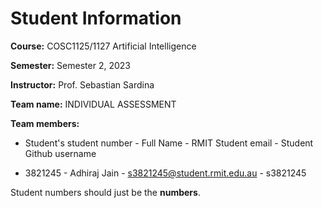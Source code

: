 # Student Information

**Course:** COSC1125/1127 Artificial Intelligence

**Semester:** Semester 2, 2023

**Instructor:** Prof. Sebastian Sardina

**Team name:** INDIVIDUAL ASSESSMENT

**Team members:**

* Student's student number - Full Name - RMIT Student email - Student Github username

* 3821245 - Adhiraj Jain - s3821245@student.rmit.edu.au - s3821245

Student numbers should just be the **numbers**.
